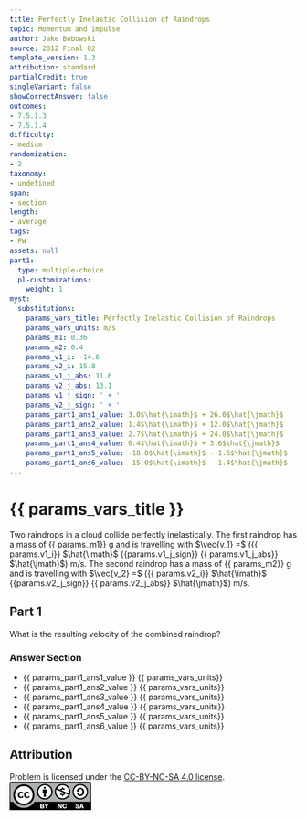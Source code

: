 ```yaml
---
title: Perfectly Inelastic Collision of Raindrops
topic: Momentum and Impulse
author: Jake Bobowski
source: 2012 Final Q2
template_version: 1.3
attribution: standard
partialCredit: true
singleVariant: false
showCorrectAnswer: false
outcomes:
- 7.5.1.3
- 7.5.1.4
difficulty:
- medium
randomization:
- 2
taxonomy:
- undefined
span:
- section
length:
- average
tags:
- PW
assets: null
part1:
  type: multiple-choice
  pl-customizations:
    weight: 1
myst:
  substitutions:
    params_vars_title: Perfectly Inelastic Collision of Raindrops
    params_vars_units: m/s
    params_m1: 0.36
    params_m2: 0.4
    params_v1_i: -14.6
    params_v2_i: 15.8
    params_v1_j_abs: 11.6
    params_v2_j_abs: 13.1
    params_v1_j_sign: ' + '
    params_v2_j_sign: ' + '
    params_part1_ans1_value: 3.0$\hat{\imath}$ + 26.0$\hat{\jmath}$
    params_part1_ans2_value: 1.4$\hat{\imath}$ + 12.0$\hat{\jmath}$
    params_part1_ans3_value: 2.7$\hat{\imath}$ + 24.0$\hat{\jmath}$
    params_part1_ans4_value: 0.4$\hat{\imath}$ + 3.6$\hat{\jmath}$
    params_part1_ans5_value: -18.0$\hat{\imath}$ - 1.6$\hat{\jmath}$
    params_part1_ans6_value: -15.0$\hat{\imath}$ - 1.4$\hat{\jmath}$
---
```

# {{ params_vars_title }}
Two raindrops in a cloud collide perfectly inelastically. The first raindrop has a mass of {{ params_m1}} g and is travelling with $\vec{v_1} =$ ({{ params.v1_i}} $\hat{\imath}$ {{params.v1_j_sign}} {{ params.v1_j_abs}} $\hat{\jmath}$) m/s.
The second raindrop has a mass of {{ params_m2}} g and is travelling with $\vec{v_2} =$ ({{ params.v2_i}} $\hat{\imath}$ {{params.v2_j_sign}} {{ params.v2_j_abs}} $\hat{\jmath}$) m/s.

## Part 1

What is the resulting velocity of the combined raindrop?

### Answer Section

- {{ params_part1_ans1_value }} {{ params_vars_units}}
- {{ params_part1_ans2_value }} {{ params_vars_units}}
- {{ params_part1_ans3_value }} {{ params_vars_units}}
- {{ params_part1_ans4_value }} {{ params_vars_units}}
- {{ params_part1_ans5_value }} {{ params_vars_units}}
- {{ params_part1_ans6_value }} {{ params_vars_units}}

## Attribution

Problem is licensed under the [CC-BY-NC-SA 4.0 license](https://creativecommons.org/licenses/by-nc-sa/4.0/).<br> ![The Creative Commons 4.0 license requiring attribution-BY, non-commercial-NC, and share-alike-SA license.](https://raw.githubusercontent.com/firasm/bits/master/by-nc-sa.png)